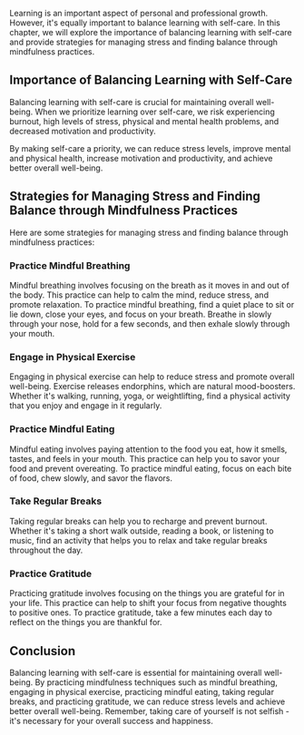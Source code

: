 
Learning is an important aspect of personal and professional growth. However, it's equally important to balance learning with self-care. In this chapter, we will explore the importance of balancing learning with self-care and provide strategies for managing stress and finding balance through mindfulness practices.

Importance of Balancing Learning with Self-Care
-----------------------------------------------

Balancing learning with self-care is crucial for maintaining overall well-being. When we prioritize learning over self-care, we risk experiencing burnout, high levels of stress, physical and mental health problems, and decreased motivation and productivity.

By making self-care a priority, we can reduce stress levels, improve mental and physical health, increase motivation and productivity, and achieve better overall well-being.

Strategies for Managing Stress and Finding Balance through Mindfulness Practices
--------------------------------------------------------------------------------

Here are some strategies for managing stress and finding balance through mindfulness practices:

### Practice Mindful Breathing

Mindful breathing involves focusing on the breath as it moves in and out of the body. This practice can help to calm the mind, reduce stress, and promote relaxation. To practice mindful breathing, find a quiet place to sit or lie down, close your eyes, and focus on your breath. Breathe in slowly through your nose, hold for a few seconds, and then exhale slowly through your mouth.

### Engage in Physical Exercise

Engaging in physical exercise can help to reduce stress and promote overall well-being. Exercise releases endorphins, which are natural mood-boosters. Whether it's walking, running, yoga, or weightlifting, find a physical activity that you enjoy and engage in it regularly.

### Practice Mindful Eating

Mindful eating involves paying attention to the food you eat, how it smells, tastes, and feels in your mouth. This practice can help you to savor your food and prevent overeating. To practice mindful eating, focus on each bite of food, chew slowly, and savor the flavors.

### Take Regular Breaks

Taking regular breaks can help you to recharge and prevent burnout. Whether it's taking a short walk outside, reading a book, or listening to music, find an activity that helps you to relax and take regular breaks throughout the day.

### Practice Gratitude

Practicing gratitude involves focusing on the things you are grateful for in your life. This practice can help to shift your focus from negative thoughts to positive ones. To practice gratitude, take a few minutes each day to reflect on the things you are thankful for.

Conclusion
----------

Balancing learning with self-care is essential for maintaining overall well-being. By practicing mindfulness techniques such as mindful breathing, engaging in physical exercise, practicing mindful eating, taking regular breaks, and practicing gratitude, we can reduce stress levels and achieve better overall well-being. Remember, taking care of yourself is not selfish - it's necessary for your overall success and happiness.
